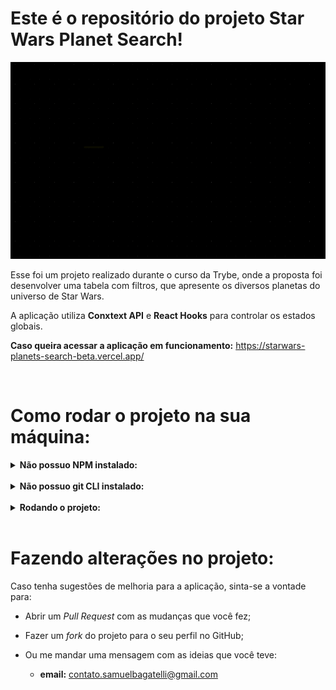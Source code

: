 <!-- # :construction: README em construção ! :construction: -->
<!-- Olá, Tryber!
Esse é apenas um arquivo inicial para o README do seu projeto.
É essencial que você preencha esse documento por conta própria, ok?
Não deixe de usar nossas dicas de escrita de README de projetos, e deixe sua criatividade brilhar!
:warning: IMPORTANTE: você precisa deixar nítido:
- quais arquivos/pastas foram desenvolvidos por você; 
- quais arquivos/pastas foram desenvolvidos por outra pessoa estudante;
- quais arquivos/pastas foram desenvolvidos pela Trybe.
-->
# Este é o repositório do projeto Star Wars Planet Search!

![img](projectIntro.gif)

Esse foi um projeto realizado durante o curso da Trybe, onde a proposta foi desenvolver uma tabela com filtros, que apresente os diversos planetas do universo de Star Wars.

A aplicação utiliza __Conxtext API__ e __React Hooks__ para controlar os estados globais.

__Caso queira acessar a aplicação em funcionamento:__ <https://starwars-planets-search-beta.vercel.app/>

<br />

# Como rodar o projeto na sua máquina:

<details>
  <summary><strong>Não possuo NPM instalado:</strong></summary><br />

  Certifique-se de instalar (caso não possua) o Node Package Manager na sua máquina.

  Para verificar se você possui o NPM, basta digitar este comando no terminal:

  <code>

    npm -v

    // O retorno de ser algo parecido com: 9.2.0
  </code>

  __Caso não esteja instalado, basta seguir as instruções:__ <https://docs.npmjs.com/downloading-and-installing-node-js-and-npm>
</details>

<br />

<details>
  <summary><strong>Não possuo git CLI instalado:</strong></summary><br />

  Certifique-se de instalar (caso não possua) o git Command Line Interface no seu computador.

  Para verificar se você possui o git, basta digitar este comando no terminal:

  <code>

    git --version

    // O retorno de ser algo parecido com: git version 2.25.1
  </code>

  __Caso não esteja instalado, basta seguir as instruções:__ <https://git-scm.com/book/en/v2/Getting-Started-Installing-Git>
</details>

<br />

<details>
  <summary><strong>Rodando o projeto:</strong></summary><br />

  1. Clone o repositório

  - Use, no terminal, o comando: `git clone git@github.com:samuelbagatelli/starwars-planets-search.git`
  - Entre na pasta do repositório que você acabou de clonar, com o comando: `cd starwars-planets-search`

  2. Instale as dependências:

  - `npm install`

  3. Agora basta digitar e executar o comando:

  - `npm start`
</details><br />

# Fazendo alterações no projeto:

Caso tenha sugestões de melhoria para a aplicação, sinta-se a vontade para:
 
  - Abrir um _Pull Request_ com as mudanças que você fez;

  - Fazer um _fork_ do projeto para o seu perfil no GitHub;

  - Ou me mandar uma mensagem com as ideias que você teve:
    - __email:__ <contato.samuelbagatelli@gmail.com>